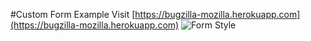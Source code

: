 #Custom Form Example
Visit [https://bugzilla-mozilla.herokuapp.com](https://bugzilla-mozilla.herokuapp.com)
![Form Style](https://cloud.githubusercontent.com/assets/13795788/21542123/a1ace0c0-cde1-11e6-98b1-01efacd4922f.png)
